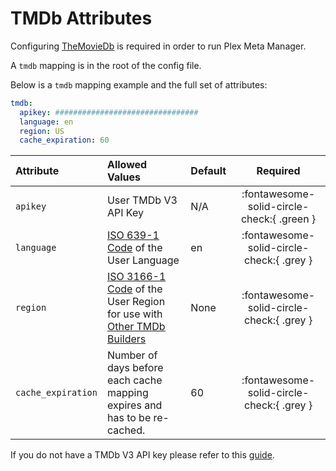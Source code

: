 # TMDb Attributes

Configuring [TheMovieDb](https://www.themoviedb.org/) is required in order to run Plex Meta Manager. 

A `tmdb` mapping is in the root of the config file.

Below is a `tmdb` mapping example and the full set of attributes:
```yaml
tmdb:
  apikey: ################################
  language: en
  region: US
  cache_expiration: 60
```

| Attribute          | Allowed Values                                                                                                                                                                    | Default | Required |
|:-------------------|:----------------------------------------------------------------------------------------------------------------------------------------------------------------------------------|:--------|:--------:|
| `apikey`           | User TMDb V3 API Key                                                                                                                                                              | N/A     | :fontawesome-solid-circle-check:{ .green }  |
| `language`         | [ISO 639-1 Code](https://en.wikipedia.org/wiki/List_of_ISO_639-1_codes) of the User Language                                                                                      | en      | :fontawesome-solid-circle-check:{ .grey } |
| `region`           | [ISO 3166-1 Code](https://en.wikipedia.org/wiki/ISO_3166-1#Current_codes) of the User Region for use with [Other TMDb Builders](../builders/tmdb/#other-tmdb-builders) | None    | :fontawesome-solid-circle-check:{ .grey } |
| `cache_expiration` | Number of days before each cache mapping expires and has to be re-cached.                                                                                                         | 60      | :fontawesome-solid-circle-check:{ .grey } |

If you do not have a TMDb V3 API key please refer to this [guide](https://developers.themoviedb.org/3/getting-started/introduction).
